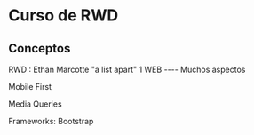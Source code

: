 # Curso de RWD #

## Conceptos ##

RWD : Ethan Marcotte "a list apart"
1 WEB ---- Muchos aspectos

Mobile First

Media Queries

Frameworks: Bootstrap